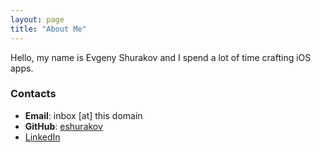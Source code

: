 ```yaml
---
layout: page
title: "About Me"
---
```


Hello, my name is Evgeny Shurakov and I spend a lot of time crafting iOS apps. 

### Contacts

* **Email**: inbox \[at\] this domain
* **GitHub**: [eshurakov][github]
* [LinkedIn][linkedin]
<!-- My CV is on [StackOverflow Careers][stackoverflow-careers] -->

[github]: https://github.com/eshurakov
[stackoverflow-careers]: https://stackoverflow.com/cv/evgenyshurakov
[linkedin]: https://www.linkedin.com/in/evgenyshurakov/
